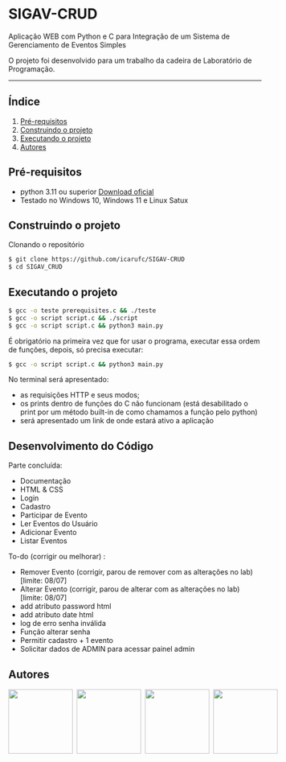 # SIGAV-CRUD
Aplicação WEB com Python e C para Integração de um Sistema de Gerenciamento de Eventos Simples

O projeto foi desenvolvido para um trabalho da cadeira de Laboratório de Programação.

---

## Índice
1. [Pré-requisitos](#prerequisites)
2. [Construindo o projeto](#building)
3. [Executando o projeto](#running)
4. [Autores](#authors)

## Pré-requisitos <a name="prerequisites"></a>
- python 3.11 ou superior [Download oficial](https://www.python.org)
- Testado no Windows 10, Windows 11 e Linux Satux

## Construindo o projeto <a name="building"></a>
Clonando o repositório
```bash
$ git clone https://github.com/icarufc/SIGAV-CRUD
$ cd SIGAV_CRUD
```

## Executando o projeto <a name="running"></a>
```bash
$ gcc -o teste prerequisites.c && ./teste
$ gcc -o script script.c && ./script
$ gcc -o script script.c && python3 main.py
```
É obrigatório na primeira vez que for usar o programa, executar essa ordem de funções, depois, só precisa executar:

```bash
$ gcc -o script script.c && python3 main.py
```

No terminal será apresentado: 
- as requisições HTTP e seus modos;
- os prints dentro de funções do C não funcionam (está desabilitado o print por um método built-in de como chamamos a função pelo python)
- será apresentado um link de onde estará ativo a aplicação

## Desenvolvimento do Código <a name="functions"></a>
Parte concluída:
- Documentação
- HTML &  CSS
- Login
- Cadastro
- Participar de Evento
- Ler Eventos do Usuário
- Adicionar Evento
- Listar Eventos

To-do (corrigir ou melhorar) :

- Remover Evento (corrigir, parou de remover com as alterações no lab) [limite: 08/07]
- Alterar Evento (corrigir, parou de alterar com as alterações no lab) [limite: 08/07]
- add atributo password html
- add atributo date html
- log de erro senha inválida
- Função alterar senha
- Permitir cadastro + 1 evento
- Solicitar dados de ADMIN para acessar painel admin

## Autores <a name="authors"></a>
<div style="display: flex; gap: 8px">

  <img src="./collaborators/icaro.png" width="128" height="128"/>
  <img src="./collaborators/ylana.png" width="128" height="128"/>
  <img src="./collaborators/maju.png" width="128" height="128"/>
  <img src="./collaborators/zaca.png" width="128" height="128"/>

</div>
